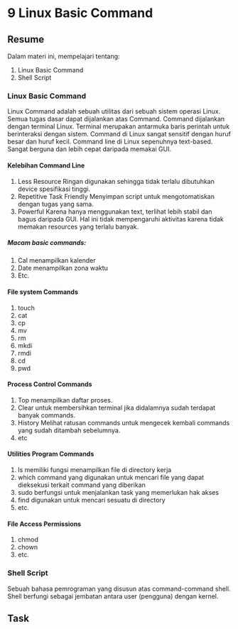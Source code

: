 # 9 Linux Basic Command
## Resume
Dalam materi ini, mempelajari tentang:
1. Linux Basic Command
2. Shell Script

### Linux Basic Command
Linux Command adalah sebuah utilitas dari sebuah sistem operasi Linux. 
Semua tugas dasar dapat dijalankan atas Command. 
Command dijalankan dengan terminal Linux.
Terminal merupakan antarmuka baris perintah untuk berinteraksi dengan sistem.
Command di Linux sangat sensitif dengan huruf besar dan huruf kecil.
Command line di Linux sepenuhnya text-based.
Sangat berguna dan lebih cepat daripada memakai GUI.

#### Kelebihan Command Line
1. Less Resource
Ringan digunakan sehingga tidak terlalu dibutuhkan device
spesifikasi tinggi.
2. Repetitive Task Friendly
Menyimpan script untuk mengotomatiskan 
dengan tugas yang sama.
3. Powerful
Karena hanya menggunakan text, terlihat lebih stabil
dan bagus daripada GUI. Hal ini tidak mempengaruhi aktivitas
karena tidak memakan resources yang terlalu banyak.

##### Macam basic commands:
1. Cal menampilkan kalender
2. Date menampilkan zona waktu
3. Etc.

#### File system Commands
1. touch
2. cat
3. cp
4. mv
5. rm
6. mkdi
7. rmdi
8. cd
9. pwd

#### Process Control Commands
1. Top menampilkan daftar proses.
2. Clear untuk membersihkan terminal jika
didalamnya sudah terdapat banyak commands.
3. History
Melihat ratusan commands untuk mengecek
kembali commands yang sudah ditambah sebelumnya.
4. etc

#### Utilities Program Commands
1. ls memiliki fungsi menampilkan file di directory kerja
2. which command yang digunakan untuk mencari 
file yang dapat dieksekusi terkait command yang diberikan
3. sudo berfungsi untuk menjalankan task yang memerlukan hak akses
4. find digunakan untuk mencari sesuatu di directory
5. etc.

#### File Access Permissions
1. chmod
2. chown
3. etc.

### Shell Script
Sebuah bahasa pemrograman yang disusun atas
command-command shell. 
Shell berfungi sebagai jembatan antara 
user (pengguna) dengan kernel.

## Task 
